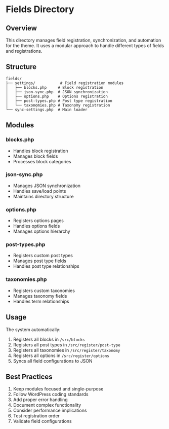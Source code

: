 # Fields Directory

## Overview
This directory manages field registration, synchronization, and automation for the theme. It uses a modular approach to handle different types of fields and registrations.

## Structure
```
fields/
├── settings/           # Field registration modules
│   ├── blocks.php     # Block registration
│   ├── json-sync.php  # JSON synchronization
│   ├── options.php    # Options registration
│   ├── post-types.php # Post type registration
│   └── taxonomies.php # Taxonomy registration
└── sync-settings.php  # Main loader
```

## Modules

### blocks.php
- Handles block registration
- Manages block fields
- Processes block categories

### json-sync.php
- Manages JSON synchronization
- Handles save/load points
- Maintains directory structure

### options.php
- Registers options pages
- Handles options fields
- Manages options hierarchy

### post-types.php
- Registers custom post types
- Manages post type fields
- Handles post type relationships

### taxonomies.php
- Registers custom taxonomies
- Manages taxonomy fields
- Handles term relationships

## Usage
The system automatically:
1. Registers all blocks in `/src/blocks`
2. Registers all post types in `/src/register/post-type`
3. Registers all taxonomies in `/src/register/taxonomy`
4. Registers all options in `/src/register/options`
5. Syncs all field configurations to JSON

## Best Practices
1. Keep modules focused and single-purpose
2. Follow WordPress coding standards
3. Add proper error handling
4. Document complex functionality
5. Consider performance implications
6. Test registration order
7. Validate field configurations
